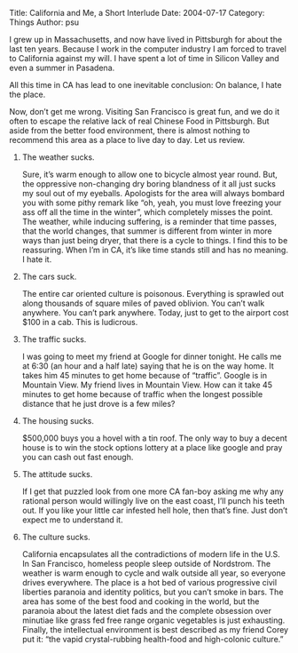 Title: California and Me, a Short Interlude
Date: 2004-07-17
Category: Things
Author: psu

I grew up in Massachusetts, and now have lived in Pittsburgh for about the last ten years. Because I work in the computer industry I am forced to travel to California against my will. I have spent a lot of time in Silicon Valley and even a summer in Pasadena.

All this time in CA has lead to one inevitable conclusion: On balance, I hate the place.

Now, don’t get me wrong. Visiting San Francisco is great fun, and we do it often to escape the relative lack of real Chinese Food in Pittsburgh. But aside from the better food environment, there is almost nothing to recommend this area as a place to live day to day. Let us review. 

1. The weather sucks.

	Sure, it’s warm enough to allow one to bicycle almost year round. But, the oppressive non-changing dry boring blandness of it all just sucks my soul out of my eyeballs. Apologists for the area will always bombard you with some pithy remark like “oh, yeah, you must love freezing your ass off all the time in the winter”, which completely misses the point. The weather, while inducing suffering, is a reminder that time passes, that the world changes, that summer is different from winter in more ways than just being dryer, that there is a cycle to things. I find this to be reassuring. When I’m in CA, it’s like time stands still and has no meaning. I hate it.

2. The cars suck.

	The entire car oriented culture is poisonous. Everything is sprawled out along thousands of square miles of paved oblivion. You can’t walk anywhere. You can’t park anywhere. Today, just to get to the airport cost $100 in a cab. This is ludicrous.

3. The traffic sucks.

	I was going to meet my friend at Google for dinner tonight. He calls me at 6:30 (an hour and a half late) saying that he is on the way home. It takes him 45 minutes to get home because of “traffic”. Google is in Mountain View. My friend lives in Mountain View. How can it take 45 minutes to get home because of traffic when the longest possible distance that he just drove is a few miles?

4. The housing sucks.

	$500,000 buys you a hovel with a tin roof. The only way to buy a decent house is to win the stock options lottery at a place like google and pray you can cash out fast enough.

5. The attitude sucks.

	If I get that puzzled look from one more CA fan-boy asking me why any rational person would willingly live on the east coast, I’ll punch his teeth out. If you like your little car infested hell hole, then that’s fine. Just don’t expect me to understand it.

6. The culture sucks.

	California encapsulates all the contradictions of modern life in the U.S. In San Francisco, homeless people sleep outside of Nordstrom. The weather is warm enough to cycle and walk outside all year, so everyone drives everywhere. The place is a hot bed of various progressive civil liberties paranoia and identity politics, but you can’t smoke in bars. The area has some of the best food and cooking in the world, but the paranoia about the latest diet fads and the complete obsession over minutiae like grass fed free range organic vegetables is just exhausting. Finally, the intellectual environment is best described as my friend Corey put it: “the vapid crystal-rubbing health-food and high-colonic culture.”

